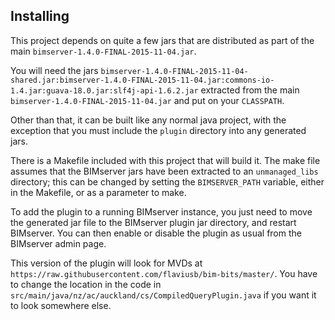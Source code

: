 Installing
----------

This project depends on quite a few jars that are distributed as part of the main `bimserver-1.4.0-FINAL-2015-11-04.jar`.

You will need the jars `bimserver-1.4.0-FINAL-2015-11-04-shared.jar:bimserver-1.4.0-FINAL-2015-11-04.jar:commons-io-1.4.jar:guava-18.0.jar:slf4j-api-1.6.2.jar` extracted from the main `bimserver-1.4.0-FINAL-2015-11-04.jar` and put on your `CLASSPATH`.

Other than that, it can be built like any normal java project, with the exception that you must include the `plugin` directory into any generated jars.

There is a Makefile included with this project that will build it. The make file assumes that the BIMserver jars have been extracted to an `unmanaged_libs` directory; this can be changed by setting the `BIMSERVER_PATH` variable, either in the Makefile, or as a parameter to make.

To add the plugin to a running BIMserver instance, you just need to move the generated jar file to the BIMserver plugin jar directory, and restart BIMserver. You can then enable or disable the plugin as usual from the BIMserver admin page.

This version of the plugin will look for MVDs at `https://raw.githubusercontent.com/flaviusb/bim-bits/master/`. You have to change the location in the code in `src/main/java/nz/ac/auckland/cs/CompiledQueryPlugin.java` if you want it to look somewhere else.
